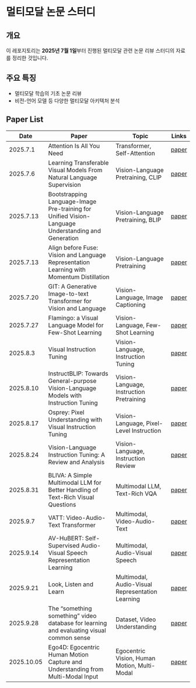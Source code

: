 # **멀티모달 논문 스터디**

## **개요**

이 레포지토리는 **2025년 7월 1일**부터 진행된 멀티모달 관련 논문 리뷰 스터디의 자료를 정리한 것입니다.

## **주요 특징**

- 멀티모달 학습의 기초 논문 리뷰
- 비전-언어 모델 등 다양한 멀티모달 아키텍처 분석

## Paper List

| Date | Paper | Topic | Links |
| --- | --- | --- | --- |
| 2025.7.1 | Attention Is All You Need | Transformer, Self-Attention | [paper](https://arxiv.org/abs/1706.03762) |
| 2025.7.6 | Learning Transferable Visual Models From Natural Language Supervision | Vision-Language Pretraining, CLIP | [paper](https://arxiv.org/abs/2103.00020) |
| 2025.7.13 | Bootstrapping Language-Image Pre-training for Unified Vision-Language Understanding and Generation | Vision-Language Pretraining, BLIP | [paper](https://arxiv.org/abs/2201.12086) |
| 2025.7.13 | Align before Fuse: Vision and Language Representation Learning with Momentum Distillation | Vision-Language Pretraining | [paper](https://arxiv.org/abs/2107.07651) |
| 2025.7.20 | GIT: A Generative Image-to-text Transformer for Vision and Language | Vision-Language, Image Captioning | [paper](https://arxiv.org/abs/2205.14100) |
| 2025.7.27 | Flamingo: a Visual Language Model for Few-Shot Learning | Vision-Language, Few-Shot Learning | [paper](https://arxiv.org/abs/2204.14198) |
| 2025.8.3 | Visual Instruction Tuning | Vision-Language, Instruction Tuning | [paper](https://arxiv.org/pdf/2304.08485) |
| 2025.8.10 | InstructBLIP: Towards General-purpose Vision-Language Models with Instruction Tuning | Vision-Language, Instruction Pretraining | [paper](https://arxiv.org/abs/2305.06500) |
| 2025.8.17 | Osprey: Pixel Understanding with Visual Instruction Tuning | Vision-Language, Pixel-Level Instruction | [paper](https://arxiv.org/pdf/2312.10032) |
| 2025.8.24 | Vision-Language Instruction Tuning: A Review and Analysis | Vision-Language, Instruction Review | [paper](https://arxiv.org/abs/2311.08172) |
| 2025.8.31 | BLIVA: A Simple Multimodal LLM for Better Handling of Text-Rich Visual Questions | Multimodal LLM, Text-Rich VQA | [paper](https://arxiv.org/abs/2308.09936) |
| 2025.9.7  | VATT: Video-Audio-Text Transformer | Multimodal, Video-Audio-Text | [paper](https://arxiv.org/abs/2104.11178) |
| 2025.9.14 | AV-HuBERT: Self-Supervised Audio-Visual Speech Representation Learning | Multimodal, Audio-Visual Speech | [paper](https://arxiv.org/abs/2201.02184) |
| 2025.9.21 | Look, Listen and Learn | Multimodal, Audio-Visual Representation Learning | [paper](https://arxiv.org/abs/1705.08168) |
| 2025.9.28 | The “something something” video database for learning and evaluating visual common sense | Dataset, Video Understanding | [paper](https://arxiv.org/pdf/1706.04261) |
| 2025.10.05 | Ego4D: Egocentric Human Motion Capture and Understanding from Multi-Modal Input | Egocentric Vision, Human Motion, Multi-Modal | [paper](https://arxiv.org/abs/2504.08449) |


